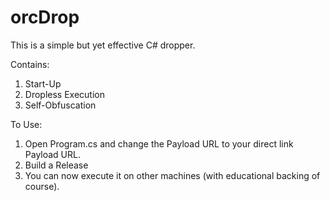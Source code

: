 # orcDrop
This is a simple but yet effective C# dropper. 

Contains:
1. Start-Up
2. Dropless Execution
3. Self-Obfuscation

To Use: 
1. Open Program.cs and change the Payload URL to your direct link Payload URL.
2. Build a Release
3. You can now execute it on other machines (with educational backing of course).
